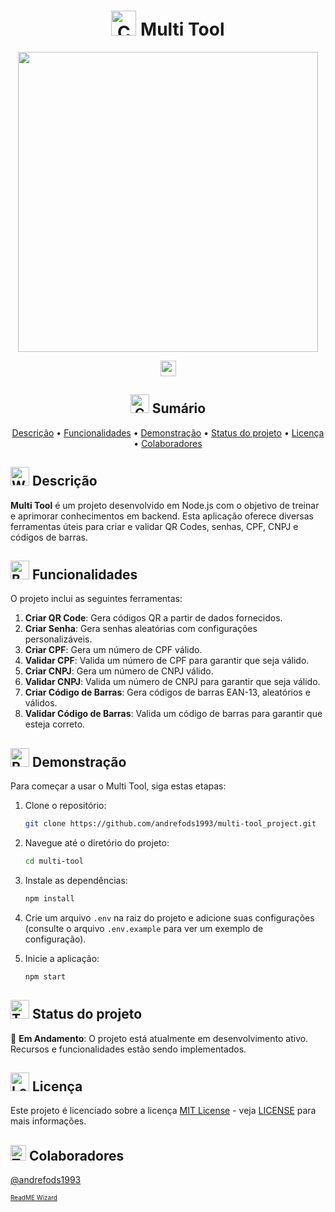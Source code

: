 <h1 align="center"><img src="https://raw.githubusercontent.com/Tarikul-Islam-Anik/Telegram-Animated-Emojis/main/Symbols/Collision.webp" alt="Collision" width="40" height="40" /> Multi Tool </h1>

<div align="center">
<img src="" width="480" />
</div>

<p align="center">
  <a href="https://skillicons.dev">
    <img src="https://skillicons.dev/icons?i=js,nodejs,npm" height="25"/>
  </a>
</p>

<h2 align="center"><img src="https://raw.githubusercontent.com/Tarikul-Islam-Anik/Telegram-Animated-Emojis/main/Travel%20and%20Places/Compass.webp" alt="Compass" width="30" height="30" /> Sumário</h2>
<p align="center">
 <a href="#description">Descrição</a> •
 <a href="#functionalities">Funcionalidades</a> •
 <a href="#demo">Demonstração</a> • 
 <a href="#status">Status do projeto</a> • 
 <a href="#license">Licença</a> • 
 <a href="#contributor">Colaboradores</a>
</p>

<h2 id="description"><img src="https://raw.githubusercontent.com/Tarikul-Islam-Anik/Telegram-Animated-Emojis/main/People/Writing%20Hand.webp" alt="Writing Hand" width="30" height="30" /> Descrição</h2>

**Multi Tool** é um projeto desenvolvido em Node.js com o objetivo de treinar e aprimorar conhecimentos em backend. Esta aplicação oferece diversas ferramentas úteis para criar e validar QR Codes, senhas, CPF, CNPJ e códigos de barras.

<h2 id="functionalities"><img src="https://raw.githubusercontent.com/Tarikul-Islam-Anik/Telegram-Animated-Emojis/main/Objects/Books.webp" alt="Books" width="30" height="30" /> Funcionalidades</h2>

O projeto inclui as seguintes ferramentas:

1. **Criar QR Code**: Gera códigos QR a partir de dados fornecidos.
2. **Criar Senha**: Gera senhas aleatórias com configurações personalizáveis.
3. **Criar CPF**: Gera um número de CPF válido.
4. **Validar CPF**: Valida um número de CPF para garantir que seja válido.
5. **Criar CNPJ**: Gera um número de CNPJ válido.
6. **Validar CNPJ**: Valida um número de CNPJ para garantir que seja válido.
7. **Criar Código de Barras**: Gera códigos de barras EAN-13, aleatórios e válidos.
8. **Validar Código de Barras**: Valida um código de barras para garantir que esteja correto.

<h2 id="demo"><img src="https://raw.githubusercontent.com/Tarikul-Islam-Anik/Telegram-Animated-Emojis/main/Travel%20and%20Places/Rocket.webp" alt="Rocket" width="30" height="30" /> Demonstração</h2>

Para começar a usar o Multi Tool, siga estas etapas:

1. Clone o repositório:
    ```bash
    git clone https://github.com/andrefods1993/multi-tool_project.git
    ```

2. Navegue até o diretório do projeto:
    ```bash
    cd multi-tool
    ```

3. Instale as dependências:
    ```bash
    npm install
    ```

4. Crie um arquivo `.env` na raiz do projeto e adicione suas configurações (consulte o arquivo `.env.example` para ver um exemplo de configuração).

5. Inicie a aplicação:
    ```bash
    npm start
    ```

<h2 id="status"><img src="https://raw.githubusercontent.com/Tarikul-Islam-Anik/Telegram-Animated-Emojis/main/Objects/Thermometer.webp" alt="Thermometer" width="30" height="30" /> Status do projeto</h2>

🔨 **Em Andamento**: O projeto está atualmente em desenvolvimento ativo. Recursos e funcionalidades estão sendo implementados.

<h2 id="license"><img src="https://raw.githubusercontent.com/Tarikul-Islam-Anik/Telegram-Animated-Emojis/main/Objects/Locked%20With%20Key.webp" alt="Locked With Key" width="30" height="30" /> Licença</h2>

Este projeto é licenciado sobre a licença [MIT License](https://opensource.org/licenses/MIT) - veja [LICENSE](LICENSE) para mais informações.

<h2 id="contributor"><img src="https://raw.githubusercontent.com/Tarikul-Islam-Anik/Telegram-Animated-Emojis/main/People/Technologist.webp" alt="Technologist" width="25" height="25" /> Colaboradores</h2>

[@andrefods1993](https://github.com/andrefods1993)

<span style="font-size: 10px;"> [ReadME Wizard](https://github.com/andrefods1993) </span>
